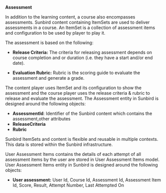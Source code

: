 **Assessment**

In addition to the learning content, a course also encompasses assessments. Sunbird content containing ItemSets are used to deliver assessments in a course. An ItemSet is a collection of assessment items and configuration to be used by player to play it.

The assessment is based on the following:

+ **Release Criteria:** The criteria for releasing assessment depends on course completion and or duration (i.e. they have a start and/or end date).

+ **Evaluation Rubric:** Rubric is the scoring guide to evaluate the assessment and generate a grade.

The content player uses ItemSet and its configuration to show the assessment and the course player uses the release criteria & rubric to release and evaluate the assessment. The Assessment entity in Sunbird is designed around the following objects:

- **AssessmentId**: Identifier of the Sunbird content which contains the assessment,other attributes
- **ReleaseCriteria**
- **Rubric**

Sunbird ItemSets and content is flexible and reusable in multiple contexts. This data is stored within the Sunbird infrastructure.
 
User Assessment Items contains the details of each attempt of all assessment items by the user are stored in User Assessment Items model. User Assessment Items entity in Sunbird is designed around the following objects:

- **User assessment:** User Id, Course Id, Assessment Id, Assessment Item Id, Score, Result, Attempt Number, Last Attempted On
